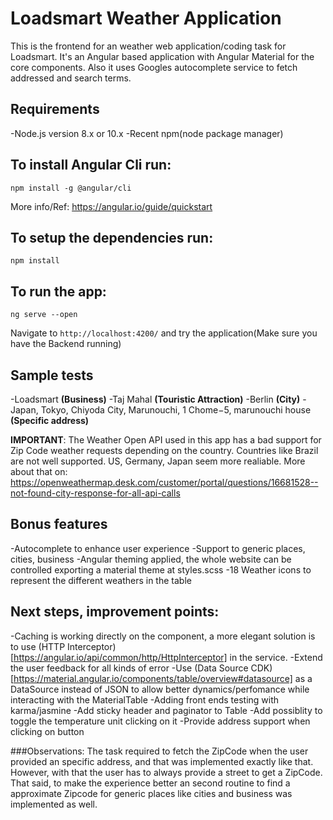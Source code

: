 # Loadsmart Weather Application
This is the frontend for an weather web application/coding task for Loadsmart. It's an Angular based application with Angular Material for the core components. Also it uses Googles autocomplete service to fetch addressed and search terms.

## Requirements
-Node.js version 8.x or 10.x
-Recent npm(node package manager)

## To install Angular Cli run:

```
npm install -g @angular/cli
```
More info/Ref: https://angular.io/guide/quickstart

## To setup the dependencies run:

```
npm install
```

## To run the app:

```
ng serve --open
```
Navigate to `http://localhost:4200/` and try the application(Make sure you have the Backend running)

## Sample tests
-Loadsmart **(Business)**
-Taj Mahal **(Touristic Attraction)**
-Berlin **(City)** 
-Japan, Tokyo, Chiyoda City, Marunouchi, 1 Chome−5, marunouchi house **(Specific address)** 

**IMPORTANT**: The Weather Open API used in this app has a bad support for Zip Code weather requests 
depending on the country. Countries like Brazil are not well supported. US, Germany, Japan seem more realiable.
More about that on: https://openweathermap.desk.com/customer/portal/questions/16681528--not-found-city-response-for-all-api-calls

## Bonus features
-Autocomplete to enhance user experience
-Support to generic places, cities, business
-Angular theming applied, the whole website can be controlled exporting a material theme at styles.scss
-18 Weather icons to represent the different weathers in the table

## Next steps, improvement points:
-Caching is working directly on the component, a more elegant solution is to use (HTTP Interceptor)[https://angular.io/api/common/http/HttpInterceptor] in the service.
-Extend the user feedback for all kinds of error
-Use (Data Source CDK)[https://material.angular.io/components/table/overview#datasource] as a DataSource instead of JSON to allow better dynamics/perfomance while interacting with the MaterialTable
-Adding front ends testing with karma/jasmine 
-Add sticky header and paginator to Table
-Add possiblity to toggle the temperature unit clicking on it
-Provide address support when clicking on button

###Observations:
The task required to fetch the ZipCode when the user provided an specific address, and that was implemented exactly like that. However, with that the user has to always provide a street to get a ZipCode. That said, to make the experience better an second routine to find a approximate Zipcode for generic places like cities and business was implemented as well. 


